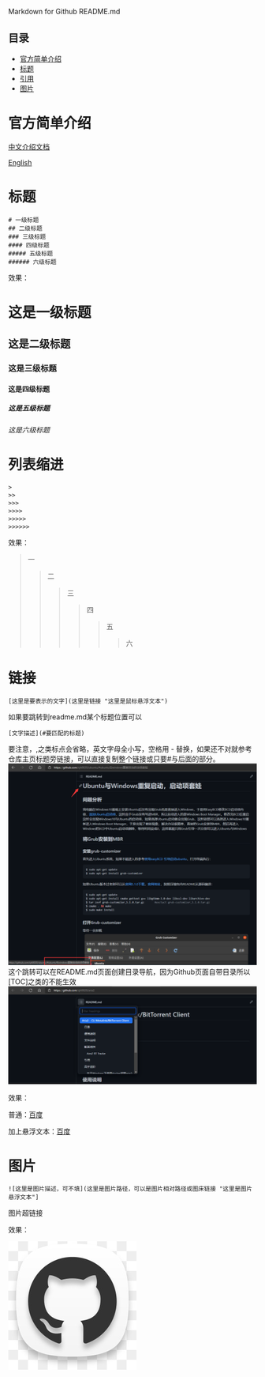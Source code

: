 Markdown for Github README.md

## 目录

- [官方简单介绍](#官方简单介绍)
- [标题](#标题)
- [引用](#引用)
- [图片](#图片)

# 官方简单介绍

[中文介绍文档](https://docs.github.com/cn/github/creating-cloning-and-archiving-repositories/creating-a-repository-on-github/about-readmes)

[English](https://docs.github.com/en/github/creating-cloning-and-archiving-repositories/creating-a-repository-on-github/about-readmes)

# 标题

    # 一级标题
    ## 二级标题
    ### 三级标题
    #### 四级标题
    ##### 五级标题
    ###### 六级标题

效果：

# 这是一级标题
## 这是二级标题
### 这是三级标题
#### 这是四级标题
##### 这是五级标题
###### 这是六级标题

# 列表缩进

    > 
    >> 
    >>> 
    >>>> 
    >>>>> 
    >>>>>> 

效果：

> 一
> > 二
> > > 三
> > > > 四
> > > > > 五
> > > > > > 六

# 链接

    [这里是要表示的文字](这里是链接 "这里是鼠标悬浮文本")

如果要跳转到readme.md某个标题位置可以

    [文字描述](#要匹配的标题)

要注意，,之类标点会省略，英文字母全小写，空格用 - 替换，如果还不对就参考仓库主页标题旁链接，可以直接复制整个链接或只要#与后面的部分。
![](img/3.png)
这个跳转可以在README.md页面创建目录导航，因为Github页面自带目录所以[TOC]之类的不能生效
![](img/2.png)

效果：

普通：[百度](http://www.baidu.com)

加上悬浮文本：[百度](http://www.baidu.com "这是百度的链接")

# 图片

    ![这里是图片描述，可不填](这里是图片路径，可以是图片相对路径或图床链接 "这里是图片悬浮文本"]

图片超链接


效果：

![](img/1.png "这是一张图片")